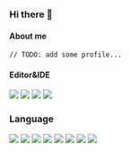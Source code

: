 ### Hi there 👋

#### About me
```
// TODO: add some profile...
```
#### Editor&IDE
[![](https://img.shields.io/badge/Editor-vim-019733?style=flat-square&logo=Vim)](https://www.vim.org/)
[![](https://img.shields.io/badge/Editor-NeoVim-51a143?style=flat-square&logo=Neovim)](https://www.neovim.io/)
[![](https://img.shields.io/badge/IDE-JetBrains-714587?style=flat-square&logo=JetBrains)](https://www.jetbrains.com/?from=puck)
[![](https://img.shields.io/badge/IDE-Visual%20Studio%20Code-blue?style=flat-square&logo=Visual-Studio-Code)](https://code.visualstudio.com/)
### Language
![](https://img.shields.io/badge/C-Noob-A8B9CC.svg?style=flat&logo=C)
![](https://img.shields.io/badge/C++-Noob-00599C.svg?style=flat&logo=c%2B%2B)
![](https://img.shields.io/badge/C%20Sharp-Noob-00599C.svg?style=flat&logo=C%20Sharp)
![](https://img.shields.io/badge/TypeScript-Noob-007acc?style=flat-square&logo=TypeScript)
![](https://img.shields.io/badge/Node.js-Noob-339933?style=flat-square&logo=Node.js)
![](https://img.shields.io/badge/Rust-SuperNoob-000?style=flat-square&logo=Rust)
![](https://img.shields.io/badge/Python-Shit-3776AB?style=flat-square&logo=Python)
![](https://img.shields.io/badge/PHP-Good-777BB4?style=flat-square&logo=PHP)
<!--
[![](https://img.shields.io/badge/-React-61DAFB?style=flat-square&logo=react&logoColor=ffffff)](https://reactjs.org/)
[![](https://img.shields.io/badge/-Docker-2496ED?style=flat-square&logo=Docker&logoColor=ffffff)](https://www.docker.com/)
[![](https://img.shields.io/badge/-Nginx-269539?style=flat-square&logo=Nginx&logoColor=ffffff)](https://nginx.org/)
[![](https://img.shields.io/badge/-Kubernetes-326CE5?style=flat-square&logo=Kubernetes&logoColor=ffffff)](https://kubernetes.io/)
**wind-hx/wind-hx** is a ✨ _special_ ✨ repository because its `README.md` (this file) appears on your GitHub profile.

Here are some ideas to get you started:

- 🔭 I’m currently working on ...
- 🌱 I’m currently learning ...
- 👯 I’m looking to collaborate on ...
- 🤔 I’m looking for help with ...
- 💬 Ask me about ...
- 📫 How to reach me: ...
- 😄 Pronouns: ...
- ⚡ Fun fact: ...
-->
